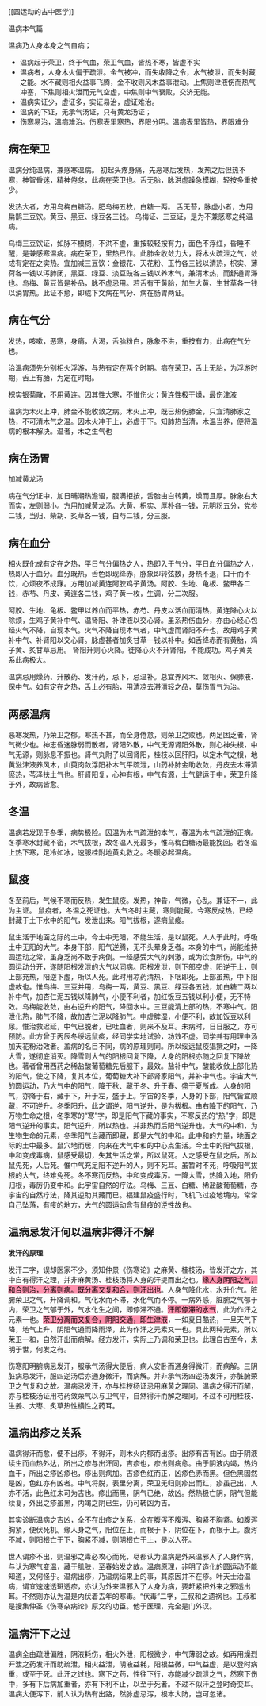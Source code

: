 [[圆运动的古中医学]]

温病本气篇

温病乃人身本身之气自病；
- 温病起于荣卫，终于气血，荣卫气血，皆热不寒，皆虚不实
- 温病者，人身木火偏于疏泄。金气被冲，而失收降之令，水气被泄，而失封藏之能。水不藏则相火益事飞腾，金不收则风木益事泄动。上焦则津液伤而热气冲塞，下焦则相火泄而元气空虚，中焦则中气衰败，交济无能。
- 温病实证少，虚证多，实证易治，虚证难治。
- 温病的下证，无承气汤证，只有黄龙汤证；
- 伤寒易治，温病难治。伤寒表里寒热，界限分明。温病表里皆热，界限难分



## 病在荣卫


温病分纯温病，兼感寒温病。
初起头疼身痛，先恶寒后发热，发热之后但热不寒，神智昏迷，精神倦怠，此病在荣卫也。舌无胎，脉洪虚躁急模糊，轻按多重按少。

发热大者，方用乌梅白糖汤。肥乌梅五枚，白糖一两。
舌无苔，脉虚小者，方用扁鹊三豆饮。黄豆、黑豆、绿豆各三钱。
乌梅证、三豆证，是为不兼感寒之纯温病。

乌梅三豆饮证，如脉不模糊，不洪不虚，重按较轻按有力，面色不浮红，昏睡不醒，是兼感寒温病。病在荣卫，里热已作。此肺金收敛力大，将木火疏泄之气，敛成有定在之实热。宜加减三豆饮：金银花、天花粉、玉竹各三钱以清热，枳实、薄荷各一钱以泻肺闭，黑豆、绿豆、淡豆豉各三钱以养木气，兼清木热，而舒通胃滞也。乌梅、黄豆皆是补品，脉不虚忌用。若舌有干黄胎，加生大黄、生甘草各一钱以消胃热。此证不愈，即成下文病在气分、病在肠胃两证。


## 病在气分

发热，咳嗽，恶寒，身痛，大渴，舌胎粉白，脉象不洪，重按有力，此病在气分也。

治温病须先分别相火浮游，与热有定在两个时期。病在荣卫，舌上无胎，为浮游时期，舌上有胎，为定在时期。

枳实银菊散，不用黄连。因其性大寒，不惟伤火；黄连性极干燥，最伤津液

温病为木火上冲，肺金不能收敛之病。木火上冲，既已热伤肺金，只宜清肺家之热，不可清木气之温。因木火冲于上，必虚于下。知肺热当清，木温当养，便将温病的根本解决。温者，木之生气也

## 病在汤胃

加减黄龙汤

病在气分证中，加日晡潮热澹语，腹满拒按，舌胎由白转黄，燥而且厚。脉象右大而实，左则弱小。方用加减黄龙汤。大黄、枳实、厚朴各一钱，元明粉五分，党参二钱，当归、柴胡、炙草各一钱，白芍二钱，分三服。



## 病在血分

相火既化成有定在之热，平日气分偏热之人，热即入于气分，平日血分偏热之人，热即入于血分。血分既热，舌色即现绛赤，脉象即转弦数，身热不退，口干而不饮，心烦夜不成寐。方用加减黄连阿胶鸡子黄汤。阿胶、生地、龟板、鳖甲各二钱，赤芍、丹皮、黄连各二钱，鸡子黄一枚，生调，分二次服。

阿胶、生地、龟板、鳖甲以养血而平热，赤芍、丹皮以活血而清热，黄连降心火以除烦，生鸡子黄补中气、温肾阳、补津液以交心肾。虽系热伤血分，亦由心经心包经火气不降，自现本气。火气不降自现本气者，中气虚而肾阳不升也，故用鸡子黄补中气、补肾阳以交心肾。脉虚甚者加炙甘草一钱以补中。如舌绛赤而有黄胎，鸡子黄、炙甘草忌用。 肾阳升则心火降。徒降心火不升肾阳，不能成功。鸡子黄关系此病极大。


温病忌用燥药、升散药、发汗药，忌下，忌温补。总宜养风木、敛相火、保肺液、保中气。如有定在之热，舌上必有胎，用清凉去滞清轻之品，莫伤胃气为治。


## 两感温病






恶寒发热，乃荣卫之郁。寒热不甚，而全身倦怠，则荣卫之败也。两足困乏者，肾气微少也。神志昏迷脉弱而散者，肾阳外散，中气无源肾阳外散，则心神失根，中气无源，则脉息不振也。肾气丸附子以回肾阳，桂枝以回肝阳，以定木气之根，地黄滋津液养风木，山萸肉敛浮阳补木气平疏泄，山药补肺金助收敛，丹皮去木滞清瘀热，苓泽扶土气也。肝肾阳复，心神有根，中气有源，土气健运于中，荣卫升降于外，故病皆愈。




## 冬温

温病若发现于冬季，病势极险。因温为木气疏泄的本气，春温为木气疏泄的正病。冬季寒水封藏不密，木气拔根，故冬温人死最多，惟乌梅白糖汤最能挽回。若冬温上热下寒，足冷如冰，速服桂附地黄丸救之。冬暖必起温病。

## 鼠疫


冬至前后，气候不寒而反热，发生鼠疫。发热，神昏，气微，心乱。兼证不一，此为主证。
鼠疫者，冬温之死证也。大气冬时主藏，寒则能藏。今寒反成热，已经封藏于土下水中的阳气，发泄出来。阳气拔根，遂病鼠疫。

鼠生活于地面之际的土中，今土中无阳，不能生活，是以鼠死。人人于此时，呼吸土中无阳的大气。本身下部，阳气逆腾，无不头晕身乏者。本身的中气，尚能维持圆运动之常，虽身乏尚不致于病倒。一经感受大气的刺激，或为饮食所伤，中气的圆运动分开，遂随阳根发泄的大气以同病。阳根发泄，则下部空虚，阳逆于上，则上部充热，阳逆下虚，所以人死。此时用凉药清热，下咽即死，上部虽热，中下阳虚故也。惟乌梅、三豆并用，乌梅一两，黄豆、黑豆、绿豆各五钱，加白糖二两以补中气，加杏仁泥五钱以降肺气，小便不利者，加红饭豆五钱以利小便，无不特效。乌梅能收敛，由右逆升的阳气，降回水中。三豆能清上部的热，不寒中气。阳泄化热，肺气不降，故加杏仁泥以降肺气。中虚脾湿，小便不利，故加饭豆以利尿。惟治救迟延，中气已脱者，已吐血者，则来不及耳。未病时，日日服之，亦可预防。此方曾于丙辰冬绥远鼠疫，经同学实地试验，功效不虚。同学并有用理中汤加天花粉治效者。盖病的名目不同，病的原理则同。所以绥远鼠疫猖獗之时，一降大雪，遂彻底消灭。降雪则大气的阳根回复下降，人身的阳根亦随之回复下降故也。著者曾用西药之稀盐酸葡萄糖先后服下，最效。盐补中气，酸能收敛上部化热的阳气，使之下降，复其本位，葡萄糖大补下部肾家阳气，并补中气也。宇宙大气的圆运动，乃大气中的阳气，降于秋、藏于冬、升于春、盛于夏所成。人身的阳气，亦降于右，藏于下，升于左，盛于上。宇宙的冬季，人身的下部，阳气皆宜顺藏，不可逆升。冬季阳升，此之谓逆，阳气逆升，是为拔根。由右降下的阳气，乃万物生命之根，冬季寒的“寒”字，即是阳气下藏的事实，不寒反热的“热”字，即是阳气逆升的事实。阳气逆升，所以热也。并非热而后阳气逆升也。大气的中和，为生物生命的元素，冬季阳气当藏而即藏，即是大气的中和。此中和的力量，地面之际的土中最多。鼠穴地而居，向来在大气中和的中心点生活。今土中的阳气拔根，中和变成毒病，鼠感受最切，失其生活之常，所以鼠死。人之感受在鼠之后，所以鼠先死，人后死。惟中气充足阳不逆升的人，则不死耳。虽暂时不死，呼吸阳气拔根的大气，终难免死。冬不寒而反热，中和变成毒厉。一降大雪，热降入地，阳仍归根，毒厉仍变中和。此宇宙自然的疗法。乌梅、三豆、白糖、稀盐酸葡萄糖，亦宇宙的自然疗法，降其逆助其藏而已。福建鼠疫盛行时，飞机飞过疫地境内，常常自己坠落，有疫的地方，大气的圆运动含有鼠疫的逆性故也。



## 温病忌发汗何以温病非得汗不解

**发汗的原理**

发汗二字，误却医家不少。须知仲景《伤寒论》之麻黄、桂枝汤，皆发汗之方，其中自有得汗之理，并非麻黄汤、桂枝汤将人身的汗提而出之也。<mark style="background: #FF5582A6;">缘人身阴阳之气，和合则治，分离则病。既分离又复和合，则汗出也</mark>。人身气降化水，水升化气。脏腑荣卫之气，升降调和。气化水而不滞，水化气而不停。一病外感，脏腑之气郁于内，荣卫之气郁于外，气水化生之间，即停滞不通。<mark style="background: #FF5582A6;">汗即停滞的水气</mark>，此为作汗之元素一也。<mark style="background: #FF5582A6;">荣卫分离而又复合，阴阳交通，即生津液</mark>，一如夏日酷热，一旦天气下降，地气上升，阴阳气通而降雨泽，此为作汗之元素又一也。具此两种元素，所以荣卫一和，自然汗出而病解。经方发汗，实际上乃调和荣卫也。此理自古至今，未明于世，何发之有。

伤寒阳明腑病忌发汗，服承气汤得大便后，病人安卧而通身得微汗，而病解。三阴脏病忌发汗，服四逆汤后亦通身微汗，而病解。并非承气汤四逆汤发汗，亦脏腑荣卫之气复和之故。温病忌发汗，亦与桂枝杨证忌用麻黄之理同。温病之得汗而解，亦与桂枝汤证用芍药敛荣气以与卫气平，自然得汗而解之理同。不过不可用桂枝、生姜、大枣、炙草热性横性之药耳。


## 温病出疹之关系


温病得汗而愈，便不出疹。不得汗，则木火内郁而出疹。出疹有吉有凶。由于阴液续生而血热外达，所出之疹与出汗同，吉疹也，疹出则病愈。由于阴液内竭，热灼血干，所出之疹凶疹也，疹出则病加。吉疹色红而正，凶疹色赤而黑。但色黑固然是凶，色红亦有凶者。中气将脱，表里分离，荣卫无归则疹出而红，疹虽己出，人亦不活，此色红未可为吉也。疹出而黑，阴气已绝，故凶。然热极亡阴，阴气但能续复，外出之疹虽黑，内竭之阴已生，仍可转凶为吉。

其实诊断温病之吉凶，全不在出疹之关系，全在腹泻不腹泻、胸紧不胸紧。如腹泻胸紧，便伏死机。缘人身之气，阳位在上，而根于下，阴位在下，而根于上。腹泻不减，则阳根亡于下，胸紧不减，则阴根亡于上，是以人死。

世人谓疹不出，则温邪之毒必攻心而死，尽都认为温病是外来温邪入了人身作病，与认为寒气变温，藏于肌肤，至春始发之故。温病原理，非明了造化的圆运动不能知道，又何怪乎。温病出疹，乃温病结果上的事，其原因并不在疹。叶天士治温病，谓宜速速透斑透疹，亦认为外来温邪入了人身为病，要赶紧把外来之邪透出耳。不然则亦认为温是内伏着去年的寒毒。“伏毒”二字，王叔和之遗祸也。王叔和是搜集仲圣《伤寒杂病论》原文的功臣。他于医理，完全是门外汉。


## 温病汗下之过

温病全由疏泄偏胜，阴液耗伤，相火外泄，阳根微少，中气薄弱之故。如再用燥烈开泄之药发汗而助疏泄，相火益泄，阴液益耗，阳根益微，中气益虚，是以登时病重，或至于死。此汗之过也。寒下之药，性往下行，亦能减少疏泄之气，然寒下伤中，多有下后病加重者，亦有下利不止，以至于死者。不过不似汗之登时奇变耳。温病大便泻下，前人认为热有出路，然脉虚忌泻，根本大防，岂可忽诸。



